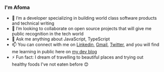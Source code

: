 ### I'm Afoma


- 🔭 I’m a developer specializing in building world class software products and technical writing
- 👯 I’m looking to collaborate on open source projects that will give me public recognition in the tech world
- 💬 Ask me anything about JavaScript, TypeScript
- 📫 You can connect with me on [Linkedin](https://www.linkedin.com/in/afomaorji/), [Gmail](https://antoinetteorji@gmail.com/), [Twitter](https://twitter.com/afoma_orji), and you will find me learning in public here on [my dev blog](https://afy.afomaorji.com)
- ⚡ Fun fact: I dream of travelling to beautiful places and trying out healthy foods I've not eaten before 😊
